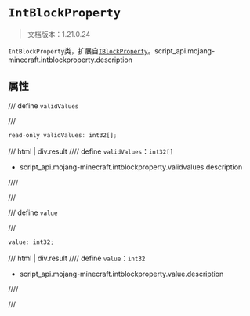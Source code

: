 # `IntBlockProperty`

> 文档版本：1.21.0.24

`IntBlockProperty`类，扩展自[`IBlockProperty`](./iblockproperty.md)。script_api.mojang-minecraft.intblockproperty.description

## 属性

/// define
`validValues`


///

```js
read-only validValues: int32[];
```

/// html | div.result
//// define
`validValues`：`int32[]`

- script_api.mojang-minecraft.intblockproperty.validvalues.description


////

///


/// define
`value`


///

```js
value: int32;
```

/// html | div.result
//// define
`value`：`int32`

- script_api.mojang-minecraft.intblockproperty.value.description


////

///

